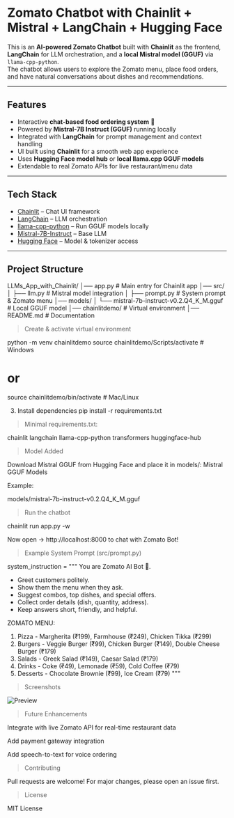 #  Zomato Chatbot with Chainlit + Mistral + LangChain + Hugging Face

This is an **AI-powered Zomato Chatbot** built with **Chainlit** as the frontend, **LangChain** for LLM orchestration, and a **local Mistral model (GGUF)** via `llama-cpp-python`.  
The chatbot allows users to explore the Zomato menu, place food orders, and have natural conversations about dishes and recommendations.

---

##  Features
- Interactive **chat-based food ordering system** 🥘  
- Powered by **Mistral-7B Instruct (GGUF)** running locally  
- Integrated with **LangChain** for prompt management and context handling  
- UI built using **Chainlit** for a smooth web app experience  
- Uses **Hugging Face model hub** or **local llama.cpp GGUF models**  
- Extendable to real Zomato APIs for live restaurant/menu data  

---

##  Tech Stack
- [Chainlit](https://docs.chainlit.io/) – Chat UI framework  
- [LangChain](https://www.langchain.com/) – LLM orchestration  
- [llama-cpp-python](https://github.com/abetlen/llama-cpp-python) – Run GGUF models locally  
- [Mistral-7B-Instruct](https://huggingface.co/mistralai/Mistral-7B-Instruct-v0.2) – Base LLM  
- [Hugging Face](https://huggingface.co/) – Model & tokenizer access  

---

##  Project Structure

LLMs_App_with_Chainlit/
│── app.py # Main entry for Chainlit app
│── src/
│ ├── llm.py # Mistral model integration
│ ├── prompt.py # System prompt & Zomato menu
│── models/
│ └── mistral-7b-instruct-v0.2.Q4_K_M.gguf # Local GGUF model
│── chainlitdemo/ # Virtual environment
│── README.md # Documentation

> Create & activate virtual environment

python -m venv chainlitdemo
source chainlitdemo/Scripts/activate   # Windows
# or
source chainlitdemo/bin/activate       # Mac/Linux

3. Install dependencies
pip install -r requirements.txt


> Minimal requirements.txt:

chainlit
langchain
llama-cpp-python
transformers
huggingface-hub

> Model Added

Download Mistral GGUF from Hugging Face and place it in models/:
Mistral GGUF Models

Example:

models/mistral-7b-instruct-v0.2.Q4_K_M.gguf

> Run the chatbot

chainlit run app.py -w


Now open -> http://localhost:8000
 to chat with Zomato Bot!

> Example System Prompt (src/prompt.py)

system_instruction = """
You are Zomato AI Bot 🍴.
- Greet customers politely.
- Show them the menu when they ask.
- Suggest combos, top dishes, and special offers.
- Collect order details (dish, quantity, address).
- Keep answers short, friendly, and helpful.

ZOMATO MENU:
1.  Pizza - Margherita (₹199), Farmhouse (₹249), Chicken Tikka (₹299)
2.  Burgers - Veggie Burger (₹99), Chicken Burger (₹149), Double Cheese Burger (₹179)
3.  Salads - Greek Salad (₹149), Caesar Salad (₹179)
4.  Drinks - Coke (₹49), Lemonade (₹59), Cold Coffee (₹79)
5.  Desserts - Chocolate Brownie (₹99), Ice Cream (₹79)
"""

> Screenshots

![Preview](assets/)

> Future Enhancements

Integrate with live Zomato API for real-time restaurant data

Add payment gateway integration

Add speech-to-text for voice ordering

> Contributing

Pull requests are welcome! For major changes, please open an issue first.

> License

MIT License

